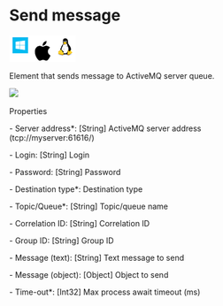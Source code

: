 # Send message

![](<../../../../.gitbook/assets/image (30).png>)

Element that sends message to ActiveMQ server queue.

![](../../../../.gitbook/assets/queues\_send\_message.png)



Properties

&#x20;\- Server address\*: \[String] ActiveMQ server address (tcp://myserver:61616/)

&#x20;\- Login: \[String] Login

&#x20;\- Password: \[String] Password

&#x20;\- Destination type\*: Destination type

&#x20;\- Topic/Queue\*: \[String] Topic/queue name

&#x20;\- Correlation ID: \[String] Correlation ID

&#x20;\- Group ID: \[String] Group ID

&#x20;\- Message (text): \[String] Text message to send

&#x20;\- Message (object): \[Object] Object to send

&#x20;\- Time-out\*: \[Int32] Max process await timeout (ms)
